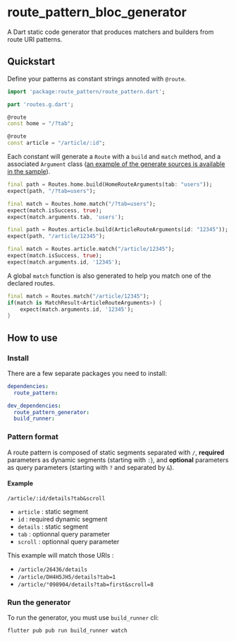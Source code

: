 # route_pattern_bloc_generator

A Dart static code generator that produces matchers and builders from route URI patterns.

## Quickstart

Define your patterns as constant strings annoted with `@route`.

```dart
import 'package:route_pattern/route_pattern.dart';

part 'routes.g.dart';

@route
const home = "/?tab";

@route
const article = "/article/:id";
```

Each constant will generate a `Route` with a `build` and `match` method, and a associated `Argument` class ([an example of the generate sources is available in the sample](sample/lib/routes.g.dart)).

```dart
final path = Routes.home.build(HomeRouteArguments(tab: "users"));
expect(path, "/?tab=users");

final match = Routes.home.match("/?tab=users");
expect(match.isSuccess, true);
expect(match.arguments.tab, 'users');

final path = Routes.article.build(ArticleRouteArguments(id: "12345"));
expect(path, "/article/12345");

final match = Routes.article.match("/article/12345");
expect(match.isSuccess, true);
expect(match.arguments.id, '12345');
```

A global `match` function is also generated to help you match one of the declared routes.

```dart
final match = Routes.match("/article/12345");
if(match is MatchResult<ArticleRouteArguments>) {
    expect(match.arguments.id, '12345');
}
```

## How to use

### Install

There are a few separate packages you need to install:

```yaml
dependencies:
  route_pattern:

dev_dependencies:
  route_pattern_generator: 
  build_runner: 
```

### Pattern format

A route pattern is composed of static segments separated with `/`, **required** parameters as dynamic segments (starting with `:`), and **optional** parameters as query parameters (starting with `?` and separated by `&`).

#### Example

`/article/:id/details?tab&scroll`

* `article` : static segment
* `id` : required dynamic segment
* `details` : static segment
* `tab` : optionnal query parameter
* `scroll` : optionnal query parameter

This example will match those URIs :

* `/article/26436/details`
* `/article/DH4H5JH5/details?tab=1`
* `/article/°098904/details?tab=first&scroll=8`

### Run the generator

To run the generator, you must use `build_runner` cli:

```sh
flutter pub pub run build_runner watch
```